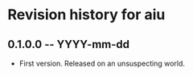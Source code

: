 # Revision history for aiu

## 0.1.0.0 -- YYYY-mm-dd

* First version. Released on an unsuspecting world.
